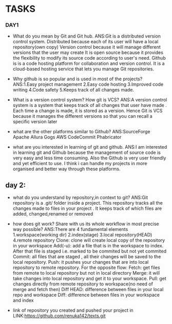 # TASKS
### DAY1
- What do you mean by Git and Git hub.
ANS:Git is a distributed version control system.
 Distributed because each of its user will have a local repository(own copy)
 Version control because it will manage different versions that the user may create
It is open source because it provides the flexibility to modify its source code according to user's need.
Github is  is a code hosting platform for collaboration and version control.
It is a cloud-based hosting service that lets you manage Git repositories.

- Why github is so popular and is used in most of the projects?
ANS:1.Easy project management
2.Easy code hosting
3.Improved code writing
4.Code safety
5.Keeps track of all changes made.

- What is a version control system? How git is VCS?
ANS:A version control system is a system that keeps track of all changes that user have made .
Each time a change is made, it is stored as a version.
Hence Git is VCS because it manages the different versions so that you can recall a specific version later

- what are the other platforms similar to Github?
ANS:SourceForge
Apache Allura
Gogs
AWS CodeCommit
Phabricator

-  what are you interested  in learning of git and github.
ANS:I am interested in learning git and Github because the management of source code is very easy and less time consuming.
Also the Github is very user friendly and yet efficient to use.
I think i can handle my projects in more organised and better way through these platforms.


## day 2:
- what do you understand by repository,in context to git?
ANS:Git repository is a  .git/ folder inside a project.
This repository tracks all the changes made to files in your project .
It keeps track of which files are added, changed,renamed or removed

-  how does git work? Share with us its whole workflow in most precise way possible?
ANS:There are 4 fundamental elements
1.workspace(working dir)
2.index(stage)
3.local repository(HEAD)
4.remote repository
Clone: clone will create local copy of the repository in your workspace
Add(-u): add a file that is in the workspace to index. After that file is staged i.e. marked to be commited but not yet commited
Commit: all files that are staged , all their changes will be saved to the local repository.
Push: it pushes your changes that are into local repository to remote repository.
For the opposite flow:
Fetch: get files from remote to local repository but not in local directory
Merge: it will take changes into local repository and get it to your workspace.
Pull: get changes directly from remote repository to workspace(no need of merge and fetch then)
Diff HEAD: difference between files in your local repo and workspace
Diff: difference between files in your workspace and index

- link of repository you created and pushed your project in
LINK:https://github.com/renuka142/texts.git

